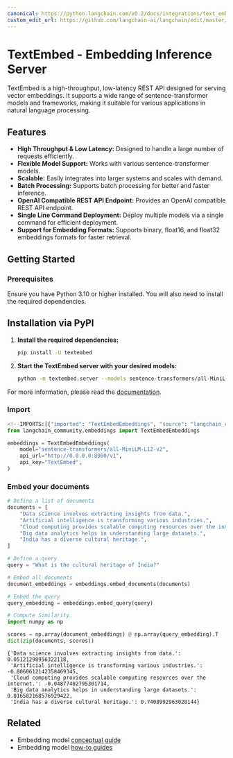 ```yaml
---
canonical: https://python.langchain.com/v0.2/docs/integrations/text_embedding/textembed/
custom_edit_url: https://github.com/langchain-ai/langchain/edit/master/docs/docs/integrations/text_embedding/textembed.ipynb
---
```


# TextEmbed - Embedding Inference Server

TextEmbed is a high-throughput, low-latency REST API designed for serving vector embeddings. It supports a wide range of sentence-transformer models and frameworks, making it suitable for various applications in natural language processing.

## Features

- **High Throughput & Low Latency:** Designed to handle a large number of requests efficiently.
- **Flexible Model Support:** Works with various sentence-transformer models.
- **Scalable:** Easily integrates into larger systems and scales with demand.
- **Batch Processing:** Supports batch processing for better and faster inference.
- **OpenAI Compatible REST API Endpoint:** Provides an OpenAI compatible REST API endpoint.
- **Single Line Command Deployment:** Deploy multiple models via a single command for efficient deployment.
- **Support for Embedding Formats:** Supports binary, float16, and float32 embeddings formats for faster retrieval.

## Getting Started

### Prerequisites

Ensure you have Python 3.10 or higher installed. You will also need to install the required dependencies.

## Installation via PyPI

1. **Install the required dependencies:**
   
   ```bash
   pip install -U textembed
   ```
2. **Start the TextEmbed server with your desired models:**
   
   ```bash
   python -m textembed.server --models sentence-transformers/all-MiniLM-L12-v2 --workers 4 --api-key TextEmbed 
   ```

For more information, please read the [documentation](https://github.com/kevaldekivadiya2415/textembed/blob/main/docs/setup.md).

### Import

```python
<!--IMPORTS:[{"imported": "TextEmbedEmbeddings", "source": "langchain_community.embeddings", "docs": "https://api.python.langchain.com/en/latest/embeddings/langchain_community.embeddings.textembed.TextEmbedEmbeddings.html", "title": "TextEmbed - Embedding Inference Server"}]-->
from langchain_community.embeddings import TextEmbedEmbeddings
```

```python
embeddings = TextEmbedEmbeddings(
    model="sentence-transformers/all-MiniLM-L12-v2",
    api_url="http://0.0.0.0:8000/v1",
    api_key="TextEmbed",
)
```

### Embed your documents

```python
# Define a list of documents
documents = [
    "Data science involves extracting insights from data.",
    "Artificial intelligence is transforming various industries.",
    "Cloud computing provides scalable computing resources over the internet.",
    "Big data analytics helps in understanding large datasets.",
    "India has a diverse cultural heritage.",
]

# Define a query
query = "What is the cultural heritage of India?"
```

```python
# Embed all documents
document_embeddings = embeddings.embed_documents(documents)

# Embed the query
query_embedding = embeddings.embed_query(query)
```

```python
# Compute Similarity
import numpy as np

scores = np.array(document_embeddings) @ np.array(query_embedding).T
dict(zip(documents, scores))
```

```output
{'Data science involves extracting insights from data.': 0.05121298956322118,
 'Artificial intelligence is transforming various industries.': -0.0060612142358469345,
 'Cloud computing provides scalable computing resources over the internet.': -0.04877402795301714,
 'Big data analytics helps in understanding large datasets.': 0.016582168576929422,
 'India has a diverse cultural heritage.': 0.7408992963028144}
```

## Related

- Embedding model [conceptual guide](/docs/concepts/#embedding-models)
- Embedding model [how-to guides](/docs/how_to/#embedding-models)